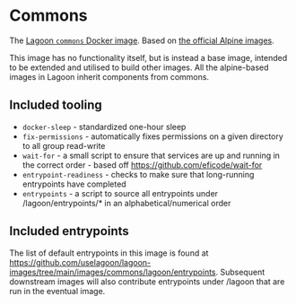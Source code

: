# Commons

The [Lagoon `commons` Docker image](https://github.com/uselagoon/lagoon-images/tree/main/images/commons). Based on [the official Alpine images](https://hub.docker.com/_/alpine/).

This image has no functionality itself, but is instead a base image, intended to be extended and utilised to build other images. All the alpine-based images in Lagoon inherit components from commons.

## Included tooling

- `docker-sleep` - standardized one-hour sleep
- `fix-permissions` - automatically fixes permissions on a given directory to all group read-write
- `wait-for` - a small script to ensure that services are up and running in the correct order - based off https://github.com/eficode/wait-for
- `entrypoint-readiness` - checks to make sure that long-running entrypoints have completed
- `entrypoints` - a script to source all entrypoints under /lagoon/entrypoints/* in an alphabetical/numerical order

## Included entrypoints

The list of default entrypoints in this image is found at https://github.com/uselagoon/lagoon-images/tree/main/images/commons/lagoon/entrypoints. Subsequent downstream images will also contribute entrypoints under /lagoon that are run in the eventual image.
